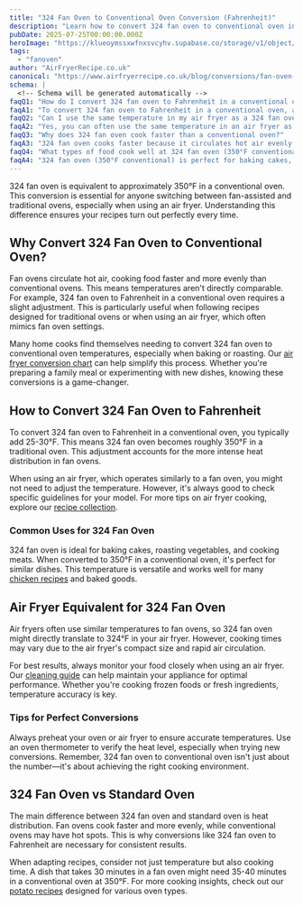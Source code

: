 ```yaml
---
title: "324 Fan Oven to Conventional Oven Conversion (Fahrenheit)"
description: "Learn how to convert 324 fan oven to conventional oven in Fahrenheit with our simple guide. Perfect for air fryer users and home cooks."
pubDate: 2025-07-25T00:00:00.000Z
heroImage: "https://klueoymssxwfnxsvcyhv.supabase.co/storage/v1/object/public/Shmucket/324-fan-oven-to-conventional-oven-conversion-fahrenheit.png"
tags:
  - "fanoven"
author: "AirFryerRecipe.co.uk"
canonical: "https://www.airfryerrecipe.co.uk/blog/conversions/fan-oven-to-fahrenheit/324-fan-oven-to-conventional-oven-conversion-fahrenheit"
schema: |
  <!-- Schema will be generated automatically -->
faqQ1: "How do I convert 324 fan oven to Fahrenheit in a conventional oven?"
faqA1: "To convert 324 fan oven to Fahrenheit in a conventional oven, add approximately 25-30°F. This means 324 fan oven becomes about 350°F in a traditional oven. The adjustment accounts for the different heat distribution between fan and conventional ovens."
faqQ2: "Can I use the same temperature in my air fryer as a 324 fan oven?"
faqA2: "Yes, you can often use the same temperature in an air fryer as a 324 fan oven, as both use rapid air circulation. However, cooking times may be shorter in the air fryer due to its compact size. Always check your food earlier than the recipe suggests."
faqQ3: "Why does 324 fan oven cook faster than a conventional oven?"
faqA3: "324 fan oven cooks faster because it circulates hot air evenly around the food, eliminating cold spots. Conventional ovens rely on natural heat circulation, which can be slower and less uniform. This is why temperature conversions are necessary for consistent results."
faqQ4: "What types of food cook well at 324 fan oven (350°F conventional)?"
faqA4: "324 fan oven (350°F conventional) is perfect for baking cakes, roasting vegetables, and cooking poultry. It's a versatile temperature that provides even browning without burning. Many <a href=https://www.airfryerrecipe.co.uk/recipe-category/dessert>dessert recipes</a> also work well at this temperature."
---
```

<p>324 fan oven is equivalent to approximately 350°F in a conventional oven. This conversion is essential for anyone switching between fan-assisted and traditional ovens, especially when using an air fryer. Understanding this difference ensures your recipes turn out perfectly every time.</p>

<h2>Why Convert 324 Fan Oven to Conventional Oven?</h2>
<p>Fan ovens circulate hot air, cooking food faster and more evenly than conventional ovens. This means temperatures aren't directly comparable. For example, 324 fan oven to Fahrenheit in a conventional oven requires a slight adjustment. This is particularly useful when following recipes designed for traditional ovens or when using an air fryer, which often mimics fan oven settings.</p>
<p>Many home cooks find themselves needing to convert 324 fan oven to conventional oven temperatures, especially when baking or roasting. Our <a href=https://www.airfryerrecipe.co.uk/air-fryer-conversion-chart>air fryer conversion chart</a> can help simplify this process. Whether you're preparing a family meal or experimenting with new dishes, knowing these conversions is a game-changer.</p>

<h2>How to Convert 324 Fan Oven to Fahrenheit</h2>
<p>To convert 324 fan oven to Fahrenheit in a conventional oven, you typically add 25-30°F. This means 324 fan oven becomes roughly 350°F in a traditional oven. This adjustment accounts for the more intense heat distribution in fan ovens.</p>
<p>When using an air fryer, which operates similarly to a fan oven, you might not need to adjust the temperature. However, it's always good to check specific guidelines for your model. For more tips on air fryer cooking, explore our <a href=https://www.airfryerrecipe.co.uk/recipes>recipe collection</a>.</p>

<h3>Common Uses for 324 Fan Oven</h3>
<p>324 fan oven is ideal for baking cakes, roasting vegetables, and cooking meats. When converted to 350°F in a conventional oven, it's perfect for similar dishes. This temperature is versatile and works well for many <a href=https://www.airfryerrecipe.co.uk/recipe-category/chicken>chicken recipes</a> and baked goods.</p>

<h2>Air Fryer Equivalent for 324 Fan Oven</h2>
<p>Air fryers often use similar temperatures to fan ovens, so 324 fan oven might directly translate to 324°F in your air fryer. However, cooking times may vary due to the air fryer's compact size and rapid air circulation.</p>
<p>For best results, always monitor your food closely when using an air fryer. Our <a href=https://www.airfryerrecipe.co.uk/air-fryer-cleaner>cleaning guide</a> can help maintain your appliance for optimal performance. Whether you're cooking frozen foods or fresh ingredients, temperature accuracy is key.</p>

<h3>Tips for Perfect Conversions</h3>
<p>Always preheat your oven or air fryer to ensure accurate temperatures. Use an oven thermometer to verify the heat level, especially when trying new conversions. Remember, 324 fan oven to conventional oven isn't just about the number—it's about achieving the right cooking environment.</p>

<h2>324 Fan Oven vs Standard Oven</h2>
<p>The main difference between 324 fan oven and standard oven is heat distribution. Fan ovens cook faster and more evenly, while conventional ovens may have hot spots. This is why conversions like 324 fan oven to Fahrenheit are necessary for consistent results.</p>
<p>When adapting recipes, consider not just temperature but also cooking time. A dish that takes 30 minutes in a fan oven might need 35-40 minutes in a conventional oven at 350°F. For more cooking insights, check out our <a href=https://www.airfryerrecipe.co.uk/recipe-category/potatoes>potato recipes</a> designed for various oven types.</p>
